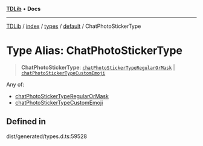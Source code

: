 [**TDLib**](../../../../../../README.md) • **Docs**

***

[TDLib](../../../../../../modules.md) / [index](../../../../../README.md) / [types](../../../README.md) / [default](../README.md) / ChatPhotoStickerType

# Type Alias: ChatPhotoStickerType

> **ChatPhotoStickerType**: [`chatPhotoStickerTypeRegularOrMask`](chatPhotoStickerTypeRegularOrMask.md) \| [`chatPhotoStickerTypeCustomEmoji`](chatPhotoStickerTypeCustomEmoji.md)

Any of:
- [chatPhotoStickerTypeRegularOrMask](chatPhotoStickerTypeRegularOrMask.md)
- [chatPhotoStickerTypeCustomEmoji](chatPhotoStickerTypeCustomEmoji.md)

## Defined in

dist/generated/types.d.ts:59528
